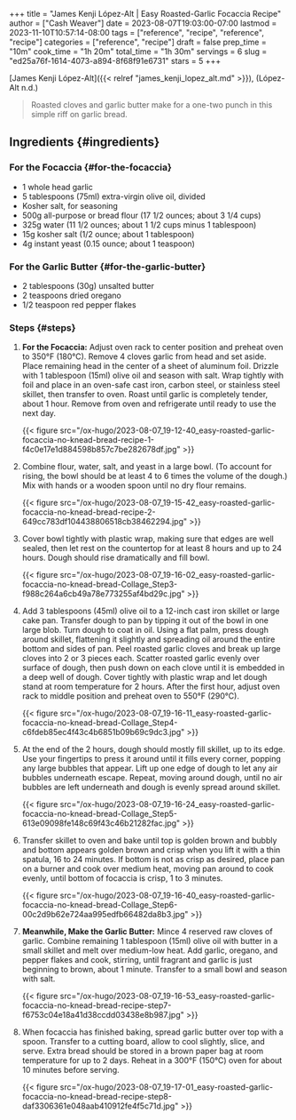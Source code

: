 +++
title = "James Kenji López-Alt | Easy Roasted-Garlic Focaccia Recipe"
author = ["Cash Weaver"]
date = 2023-08-07T19:03:00-07:00
lastmod = 2023-11-10T10:57:14-08:00
tags = ["reference", "recipe", "reference", "recipe"]
categories = ["reference", "recipe"]
draft = false
prep_time = "10m"
cook_time = "1h 20m"
total_time = "1h 30m"
servings = 6
slug = "ed25a76f-1614-4073-a894-8f68f91e6731"
stars = 5
+++

[James Kenji López-Alt]({{< relref "james_kenji_lopez_alt.md" >}}), (López-Alt n.d.)

> Roasted cloves and garlic butter make for a one-two punch in this simple riff on garlic bread.


## Ingredients {#ingredients}


### For the Focaccia {#for-the-focaccia}

<div class="ingredients">

-   1 whole head garlic
-   5 tablespoons (75ml) extra-virgin olive oil, divided
-   Kosher salt, for seasoning
-   500g all-purpose or bread flour (17 1/2 ounces; about 3 1/4 cups)
-   325g water (11 1/2 ounces; about 1 1/2 cups minus 1 tablespoon)
-   15g kosher salt (1/2 ounce; about 1 tablespoon)
-   4g instant yeast (0.15 ounce; about 1 teaspoon)

</div>


### For the Garlic Butter {#for-the-garlic-butter}

<div class="ingredients">

-   2 tablespoons (30g) unsalted butter
-   2 teaspoons dried oregano
-   1/2 teaspoon red pepper flakes

</div>


### Steps {#steps}

1.  **For the Focaccia:** Adjust oven rack to center position and preheat oven to 350°F (180°C). Remove 4 cloves garlic from head and set aside. Place remaining head in the center of a sheet of aluminum foil. Drizzle with 1 tablespoon (15ml) olive oil and season with salt. Wrap tightly with foil and place in an oven-safe cast iron, carbon steel, or stainless steel skillet, then transfer to oven. Roast until garlic is completely tender, about 1 hour. Remove from oven and refrigerate until ready to use the next day.

    {{< figure src="/ox-hugo/2023-08-07_19-12-40_easy-roasted-garlic-focaccia-no-knead-bread-recipe-1-f4c0e17e1d884598b857c7be282678df.jpg" >}}

2.  Combine flour, water, salt, and yeast in a large bowl. (To account for rising, the bowl should be at least 4 to 6 times the volume of the dough.) Mix with hands or a wooden spoon until no dry flour remains.

    {{< figure src="/ox-hugo/2023-08-07_19-15-42_easy-roasted-garlic-focaccia-no-knead-bread-recipe-2-649cc783df104438806518cb38462294.jpg" >}}

3.  Cover bowl tightly with plastic wrap, making sure that edges are well sealed, then let rest on the countertop for at least 8 hours and up to 24 hours. Dough should rise dramatically and fill bowl.

    {{< figure src="/ox-hugo/2023-08-07_19-16-02_easy-roasted-garlic-focaccia-no-knead-bread-Collage_Step3-f988c264a6cb49a78e773255af4bd29c.jpg" >}}

4.  Add 3 tablespoons (45ml) olive oil to a 12-inch cast iron skillet or large cake pan. Transfer dough to pan by tipping it out of the bowl in one large blob. Turn dough to coat in oil. Using a flat palm, press dough around skillet, flattening it slightly and spreading oil around the entire bottom and sides of pan. Peel roasted garlic cloves and break up large cloves into 2 or 3 pieces each. Scatter roasted garlic evenly over surface of dough, then push down on each clove until it is embedded in a deep well of dough. Cover tightly with plastic wrap and let dough stand at room temperature for 2 hours. After the first hour, adjust oven rack to middle position and preheat oven to 550°F (290°C).

    {{< figure src="/ox-hugo/2023-08-07_19-16-11_easy-roasted-garlic-focaccia-no-knead-bread-Collage_Step4-c6fdeb85ec4f43c4b6851b09b69c9dc3.jpg" >}}

5.  At the end of the 2 hours, dough should mostly fill skillet, up to its edge. Use your fingertips to press it around until it fills every corner, popping any large bubbles that appear. Lift up one edge of dough to let any air bubbles underneath escape. Repeat, moving around dough, until no air bubbles are left underneath and dough is evenly spread around skillet.

    {{< figure src="/ox-hugo/2023-08-07_19-16-24_easy-roasted-garlic-focaccia-no-knead-bread-Collage_Step5-613e09098fe148c69f43c46b21282fac.jpg" >}}

6.  Transfer skillet to oven and bake until top is golden brown and bubbly and bottom appears golden brown and crisp when you lift it with a thin spatula, 16 to 24 minutes. If bottom is not as crisp as desired, place pan on a burner and cook over medium heat, moving pan around to cook evenly, until bottom of focaccia is crisp, 1 to 3 minutes.

    {{< figure src="/ox-hugo/2023-08-07_19-16-40_easy-roasted-garlic-focaccia-no-knead-bread-Collage_Step6-00c2d9b62e724aa995edfb66482da8b3.jpg" >}}

7.  **Meanwhile, Make the Garlic Butter:** Mince 4 reserved raw cloves of garlic. Combine remaining 1 tablespoon (15ml) olive oil with butter in a small skillet and melt over medium-low heat. Add garlic, oregano, and pepper flakes and cook, stirring, until fragrant and garlic is just beginning to brown, about 1 minute. Transfer to a small bowl and season with salt.

    {{< figure src="/ox-hugo/2023-08-07_19-16-53_easy-roasted-garlic-focaccia-no-knead-bread-recipe-step7-f6753c04e18a41d38ccdd03438e8b987.jpg" >}}

8.  When focaccia has finished baking, spread garlic butter over top with a spoon. Transfer to a cutting board, allow to cool slightly, slice, and serve. Extra bread should be stored in a brown paper bag at room temperature for up to 2 days. Reheat in a 300°F (150°C) oven for about 10 minutes before serving.

    {{< figure src="/ox-hugo/2023-08-07_19-17-01_easy-roasted-garlic-focaccia-no-knead-bread-recipe-step8-daf3306361e048aab410912fe4f5c71d.jpg" >}}

